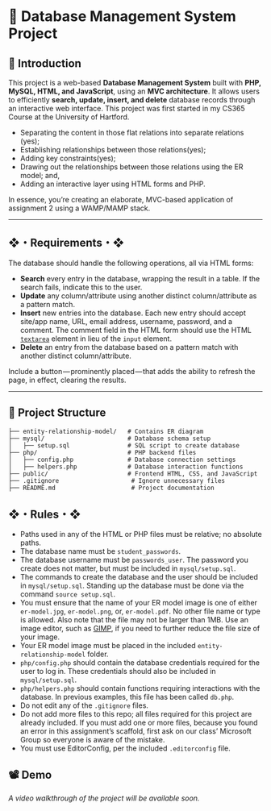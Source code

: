 # 📌 Database Management System Project

## 🚀 Introduction
This project is a web-based **Database Management System** built with **PHP, MySQL, HTML, and JavaScript**, using an **MVC architecture**. It allows users to efficiently **search, update, insert, and delete** database records through an interactive web interface. This project was first started in my CS365 Course at the University of Hartford.

* Separating the content in those flat relations into separate relations (yes);
* Establishing relationships between those relations(yes);
* Adding key constraints(yes);
* Drawing out the relationships between those relations using the ER model; and,
* Adding an interactive layer using HTML forms and PHP.

In essence, you’re creating an elaborate, MVC-based application of assignment 2 using a WAMP/MAMP stack.

---

## ❖・Requirements・❖

The database should handle the following operations, all via HTML forms:

* **Search** every entry in the database, wrapping the result in a table. If the search fails, indicate this to the user.
* **Update** any column/attribute using another distinct column/attribute as a pattern match.
* **Insert** new entries into the database. Each new entry should accept site/app name, URL, email address, username, password, and a comment. The comment field in the HTML form should use the HTML [`textarea`](https://developer.mozilla.org/en-US/docs/Web/HTML/Element/textarea) element in lieu of the `input` element.
* **Delete** an entry from the database based on a pattern match with another distinct column/attribute.

Include a button — prominently placed — that adds the ability to refresh the page, in effect, clearing the results.

---

## 📂 Project Structure
```
├── entity-relationship-model/   # Contains ER diagram
├── mysql/                       # Database schema setup
│   ├── setup.sql                # SQL script to create database
├── php/                         # PHP backend files
│   ├── config.php               # Database connection settings
│   ├── helpers.php              # Database interaction functions
├── public/                      # Frontend HTML, CSS, and JavaScript
├── .gitignore                    # Ignore unnecessary files
├── README.md                     # Project documentation
```

## ❖・Rules・❖

* Paths used in any of the HTML or PHP files must be relative; no absolute paths.
* The database name must be `student_passwords`.
* The database username must be `passwords_user`. The password you create does not matter, but must be included in `mysql/setup.sql`.
* The commands to create the database and the user should be included in `mysql/setup.sql`. Standing up the database must be done via the command `source setup.sql`.
* You must ensure that the name of your ER model image is one of either `er-model.jpg`, `er-model.png`, or, `er-model.pdf`. No other file name or type is allowed. Also note that the file may not be larger than 1MB. Use an image editor, such as [GIMP](https://www.gimp.org/), if you need to further reduce the file size of your image.
* Your ER model image must be placed in the included `entity-relationship-model` folder.
* `php/config.php` should contain the database credentials required for the user to log in. These credentials should also be included in `mysql/setup.sql`.
* `php/helpers.php` should contain functions requiring interactions with the database. In previous examples, this file has been called `db.php`.
* Do not edit any of the `.gitignore` files.
* Do not add more files to this repo; all files required for this project are already included. If you must add one or more files, because you found an error in this assignment’s scaffold, first ask on our class’ Microsoft Group so everyone is aware of the mistake.
* You must use EditorConfig, per the included `.editorconfig` file.


## 📽️ Demo
*A video walkthrough of the project will be available soon.*

